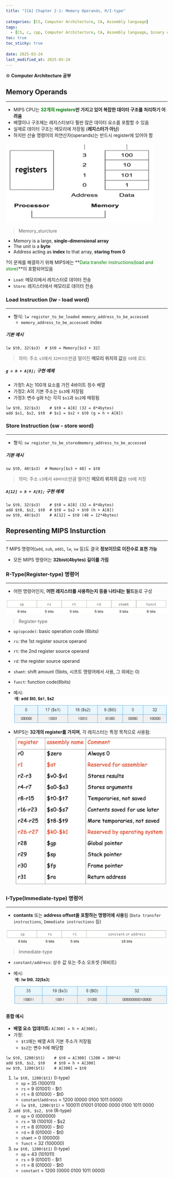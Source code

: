 ```yaml
---
title: "[CA] Chapter 2-1: Memory Operands, R/I-type"

categories: [CS, Computer Architecture, CA, Assembly language]
tags:
  - [CS, c, cpp, Computer Architecture, CA, Assembly language, binary code]
toc: true
toc_sticky: true

date: 2025-03-24
last_modified_at: 2025-03-24
---
```

⚙ **Computer Architecture 공부**

## Memory Operands
---
* MIPS CPU는 **<span style="color: #008000">32개의 registers</span>만 가지고 있어 복잡한 데이터 구조를 처리하기 어려움**
* 배열이나 구조체는 레지스터보다 훨씬 많은 데이터 요소를 포함할 수 있음
* 실제로 데이터 구조는 메모리에 저장됨 (**레지스터가 아닌**)
* 하지만 산술 명령어의 피연산자(operands)는 반드시 register에 있어야 함

![alt text](../assets/img/Architecture/Memory_sturcture.png)
> Memory_sturcture
* Memory is a large, **single-dimensional array**
* The unit is a **byte**
* Address acting as **index** to that array, **staring from 0**

?이 문제를 해결하기 위해 MIPS에는 **<span style="color: #008000">Data transfer instructions(load and store)</span>**이 포함되어있음  
* `Load`: 메모리에서 레지스터로 데이터 전송
* `Store`: 레지스터에서 메모리로 데이터 전송

### Load Instruction (lw - load word)
---
* 형식: `lw register_to_be_loaded memory_address_to_be_accessed`
  * `memory_address_to_be_accessed`: index
##### 기본 예시  
```
lw $t0, 32($s3)  # $t0 = Memory[$s3 + 32]
```  
> 의미: 주소 `s3`에서 `32바이트`만큼 떨어진 **메모리 위치의 값**을 `t0`에 로드

##### `g = h + A[8];` 구현 예제
* 가정1: A는 100개 요소를 가진 4바이트 정수 배열
* 가정2: A의 기본 주소는 `$s3`에 저장됨
* 가정3: 변수 g와 h는 각각 `$s1`과 `$s2`에 매핑됨
```
lw $t0, 32($s3)    # $t0 = A[8] (32 = 8*4bytes)
add $s1, $s2, $t0  # $s1 = $s2 + $t0 (g = h + A[8])
```

### Store Instruction (sw - store word)
---
* 형식: `sw register_to_be_storedmemory_address_to_be_accessed`

##### 기본 예시
```
sw $t0, 48($s3)  # Memory[$s3 + 48] = $t0
```
> 의미: 주소 `s3`에서 `48바이트`만큼 떨어진 **메모리 위치의 값**을 `t0`에 저장

##### `A[12] = h + A[8];` 구현 예제
```
lw $t0, 32($s3)    # $t0 = A[8] (32 = 8*4bytes)
add $t0, $s2, $t0  # $t0 = $s2 + $t0 (h + A[8])
sw $t0, 48($s3)    # A[12] = $t0 (48 = 12*4bytes)
```

## Representing MIPS Insturction
---
? MIPS 명령어(`add`, `sub`, `addi`, `lw`, `sw` 등)도 결국 **정보이므로 이진수로 표현 가능**  
* 모든 MIPS 명령어는 **32bist(4bytes) 길이를 가짐**

### R-Type(Register-type) 명령어
---
* 어떤 명령어인지, **어떤 레지스터를 사용하는지 등을 나타내는 필드**들로 구성

![alt text](../assets/img/Architecture/R_Type.png)
> Register-type

* `op(opcode)`: basic operation code (6bits)
* `rs`: the 1st register source operand
* `rt`: the 2nd register source operand
* `rd`: the register source operand
* `shamt`: shift amount (5bits, 시프트 명령어에서 사용, 그 외에는 0)
* `funct`: function code(6bits)

* 예시:
![alt text](../assets/img/Architecture/R_Type_ex.png)

* MIPS는 **32개의 register를 가지며**, 각 레지스터는 특정 목적으로 사용됨:
![alt text](../assets/img/Architecture/Register_number.png)

### I-Type(Immediate-type) 명령어
---
* **contants** 또는 **address offset을 포함하는 명령어에 사용**됨 (`Data transfer instructions`, `Immediate instructions` 등)

![alt text](../assets/img/Architecture/I_Type.png)
> Immediate-type

* `constant/address`: 상수 값 또는 주소 오프셋 (16비트)

* 예시:
![alt text](../assets/img/Architecture/Immediate_number.png)

#### 종합 예시
* **배열 요소 업데이트:** `A[300] = h + A[300];`
* 가정:
  * `$t1`에는 배열 A의 기본 주소가 저장됨
  * `$s2`는 변수 h에 해당함

```
lw $t0, 1200($t1)    # $t0 = A[300] (1200 = 300*4)
add $t0, $s2, $t0    # $t0 = h + A[300]
sw $t0, 1200($t1)    # A[300] = $t0
```
1. `lw $t0, 1200($t1)` (I-type)
   * `op` = 35 (100011)
   * `rs` = 9 (01001) - $t1
   * `rt` = 8 (01000) - $t0
   * `constant`/`address` = 1200 (0000 0100 1011 0000)
   * `lw $t0, 1200($t1)` = 100011 01001 01000 0000 0100 1011 0000
2. `add $t0, $s2, $t0` (R-type)
   * `op` = 0 (000000)
   * `rs` = 18 (10010) - $s2
   * `rt` = 8 (01000) - $t0
   * `rd` = 8 (01000) - $t0
   * `shamt` = 0 (00000)
   * `funct` = 32 (100000)
3. `sw $t0, 1200($t1)` (I-type)
   * `op` = 43 (101011)
   * `rs` = 9 (01001) - $t1
   * `rt` = 8 (01000) - $t0
   * `constant` = 1200 (0000 0100 1011 0000)